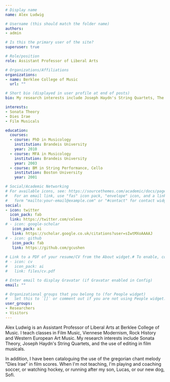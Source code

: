 ```yaml
---
# Display name
name: Alex Ludwig

# Username (this should match the folder name)
authors:
- admin

# Is this the primary user of the site?
superuser: true

# Role/position
role: Assistant Professor of Liberal Arts

# Organizations/Affiliations
organizations:
- name: Berklee College of Music
  url: ""

# Short bio (displayed in user profile at end of posts)
bio: My research interests include Joseph Haydn's String Quartets, The Beatles and Film Music.

interests:
- Sonata Theory
- Dies Irae
- Film Musicals

education:
  courses:
  - course: PhD in Musicology 
    institution: Brandeis University
    year: 2010
  - course: MFA in Musicology
    institution: Brandeis University
    year: 2003
  - course: BM in String Performance, Cello
    institution: Boston University
    year: 2001

# Social/Academic Networking
# For available icons, see: https://sourcethemes.com/academic/docs/page-builder/#icons
#   For an email link, use "fas" icon pack, "envelope" icon, and a link in the
#   form "mailto:your-email@example.com" or "#contact" for contact widget.
social:
- icon: twitter
  icon_pack: fab
  link: https://twitter.com/celexo
# - icon: google-scholar
   icon_pack: ai
   link: https://scholar.google.co.uk/citations?user=sIwtMXoAAAAJ
# - icon: github
   icon_pack: fab
   link: https://github.com/gcushen
   
# Link to a PDF of your resume/CV from the About widget.# To enable, copy your resume/CV to `static/files/cv.pdf` and uncomment the lines below.
# - icon: cv
#   icon_pack: ai
#   link: files/cv.pdf

# Enter email to display Gravatar (if Gravatar enabled in Config)
email: ""

# Organizational groups that you belong to (for People widget)
#   Set this to `[]` or comment out if you are not using People widget.
user_groups:
- Researchers
- Visitors
---
```


Alex Ludwig is an Assistant Professor of Liberal Arts at Berklee College of Music. I teach classes in Film Music, Viennese Modernism, Rock History and Western European Art Music. My research interests include Sonata Theory, Joseph Haydn's String Quartets, and the use of editing in film musicals. 

In addition, I have been cataloguing the use of the gregorian chant melody "Dies Irae" in film scores. When I'm not teaching, I'm playing and coaching soccer, or watching hockey, or running after my son, Lucas, or our new dog, Sofi.
